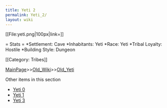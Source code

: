 ```yaml
---
title: Yeti 2
permalink: Yeti_2/
layout: wiki
---
```

[[File:yeti.png|100px|link=]]

= Stats =
*Settlement: Cave
*Inhabitants: Yeti
*Race: Yeti 
*Tribal Loyalty: Hostile 
*Building Style: Dungeon
 
[[Category: Tribes]]

[MainPage](/keeperrl_wiki/ "wikilink")>>[Old_Wiki](/keeperrl_wiki/Old_Wiki "wikilink")>>[Old_Yeti](/keeperrl_wiki/Old_Yeti "wikilink")

Other items in this section
-    [Yeti 0](/keeperrl_wiki/Yeti_0 "wikilink")
-    [Yeti 1](/keeperrl_wiki/Yeti_1 "wikilink")
-    [Yeti 3](/keeperrl_wiki/Yeti_3 "wikilink")
